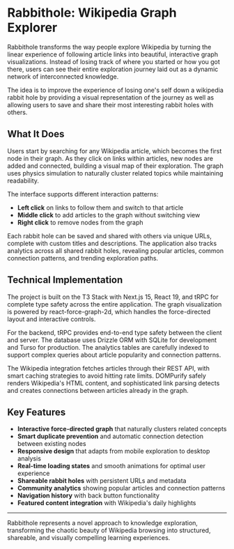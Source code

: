 # Rabbithole: Wikipedia Graph Explorer

Rabbithole transforms the way people explore Wikipedia by turning the linear experience of following article links into beautiful, interactive graph visualizations. Instead of losing track of where you started or how you got there, users can see their entire exploration journey laid out as a dynamic network of interconnected knowledge.

The idea is to improve the experience of losing one's self down a wikipedia rabbit hole by providing a visual representation of the journey as well as allowing users to save and share their most interesting rabbit holes with others.

## What It Does

Users start by searching for any Wikipedia article, which becomes the first node in their graph. As they click on links within articles, new nodes are added and connected, building a visual map of their exploration. The graph uses physics simulation to naturally cluster related topics while maintaining readability.

The interface supports different interaction patterns:

- **Left click** on links to follow them and switch to that article
- **Middle click** to add articles to the graph without switching view
- **Right click** to remove nodes from the graph

Each rabbit hole can be saved and shared with others via unique URLs, complete with custom titles and descriptions. The application also tracks analytics across all shared rabbit holes, revealing popular articles, common connection patterns, and trending exploration paths.

## Technical Implementation

The project is built on the T3 Stack with Next.js 15, React 19, and tRPC for complete type safety across the entire application. The graph visualization is powered by react-force-graph-2d, which handles the force-directed layout and interactive controls.

For the backend, tRPC provides end-to-end type safety between the client and server. The database uses Drizzle ORM with SQLite for development and Turso for production. The analytics tables are carefully indexed to support complex queries about article popularity and connection patterns.

The Wikipedia integration fetches articles through their REST API, with smart caching strategies to avoid hitting rate limits. DOMPurify safely renders Wikipedia's HTML content, and sophisticated link parsing detects and creates connections between articles already in the graph.

## Key Features

- **Interactive force-directed graph** that naturally clusters related concepts
- **Smart duplicate prevention** and automatic connection detection between existing nodes
- **Responsive design** that adapts from mobile exploration to desktop analysis
- **Real-time loading states** and smooth animations for optimal user experience
- **Shareable rabbit holes** with persistent URLs and metadata
- **Community analytics** showing popular articles and connection patterns
- **Navigation history** with back button functionality
- **Featured content integration** with Wikipedia's daily highlights

---

Rabbithole represents a novel approach to knowledge exploration, transforming the chaotic beauty of Wikipedia browsing into structured, shareable, and visually compelling learning experiences.
